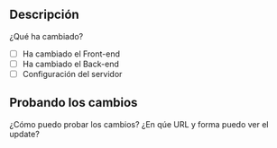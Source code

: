 ## Descripción
¿Qué ha cambiado?

- [ ] Ha cambiado el Front-end
- [ ] Ha cambiado el Back-end
- [ ] Configuración del servidor

## Probando los cambios
¿Cómo puedo probar los cambios? ¿En qúe URL y forma puedo ver el update?
